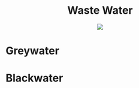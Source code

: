 <h1 align="center"> Waste Water </h1>

<p align="center" width="100%"><img src="./images/waste_water.png" /></p>

# Greywater

# Blackwater